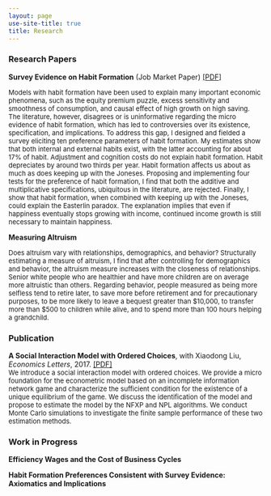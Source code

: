 ```yaml
---
layout: page
use-site-title: true
title: Research
---
```


### Research Papers
**Survey Evidence on Habit Formation** (Job Market Paper) [[PDF]](/research/habit_survey/survey_evidence_on_habit_formation.pdf)  

<font size="2">Models with habit formation have been used to explain many important economic phenomena, such as the equity premium puzzle, excess sensitivity and smoothness of consumption, and causal effect of high growth on high saving. The literature, however, disagrees or is uninformative regarding the micro evidence of habit formation, which has led to controversies over its existence, specification, and implications. To address this gap, I designed and fielded a survey eliciting ten preference parameters of habit formation. My estimates show that both internal and external habits exist, with the latter accounting for about 17% of habit. Adjustment and cognition costs do not explain habit formation. Habit depreciates by around two thirds per year. Habit formation affects us about as much as does keeping up with the Joneses. Proposing and implementing four tests for the preference of habit formation, I find that both the additive and multiplicative specifications, ubiquitous in the literature, are rejected. Finally, I show that habit formation, when combined with keeping up with the Joneses, could explain the Easterlin paradox. The explanation implies that even if happiness eventually stops growing with income, continued income growth is still necessary to maintain happiness.</font>


**Measuring Altruism**

<font size="2">Does altruism vary with relationships, demographics, and behavior? Structurally estimating a measure of altruism, I find that after controlling for demographics and behavior, the altruism measure increases with the closeness of relationships. Senior white people who are healthier and have more children are on average more altruistic than others. Regarding behavior, people measured as being more selfless tend to retire later, to save more before retirement and for precautionary purposes, to be more likely to leave a bequest greater than $10,000, to transfer more than $500 to children while alive, and to spend more than 100 hours helping a grandchild.</font>

### Publication
**A Social Interaction Model with Ordered Choices**, with Xiaodong Liu, *Economics Letters*, 2017. [[PDF]](/research/ordered_choice/social_interactions_with_ordered_choices.pdf)  
<font size="2">We introduce a social interaction model with ordered choices. We provide a micro foundation
for the econometric model based on an incomplete information network game and characterize the sufficient condition for the existence of a unique equilibrium of the game. We discuss the identification of the model and propose to estimate the model by the NFXP and NPL algorithms. We conduct Monte Carlo simulations to investigate the finite sample performance of these two estimation methods.</font>

### Work in Progress

**Efficiency Wages and the Cost of Business Cycles**

**Habit Formation Preferences Consistent with Survey Evidence: Axiomatics and Implications**


